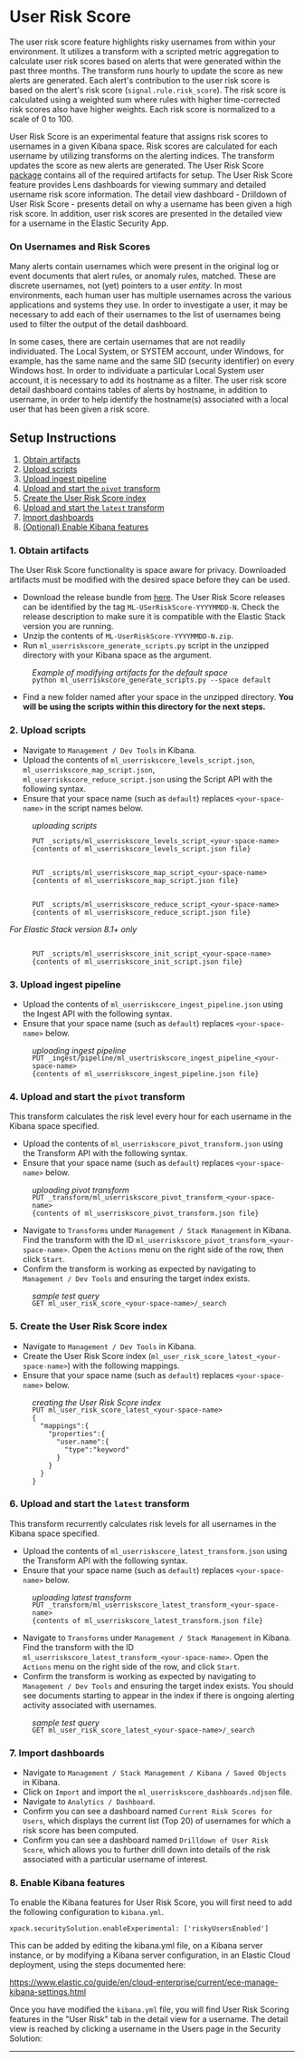 # User Risk Score

The user risk score feature highlights risky usernames from within your environment. It utilizes a transform with a scripted metric aggregation to calculate user risk scores based on alerts that were generated within the past three months. The transform runs hourly to update the score as new alerts are generated. Each alert's contribution to the user risk score is based on the alert's risk score (`signal.rule.risk_score`). The risk score is calculated using a weighted sum where rules with higher time-corrected risk scores also have higher weights. Each risk score is normalized to a scale of 0 to 100.

User Risk Score is an experimental feature that assigns risk scores to usernames in a given Kibana space. Risk scores are calculated for each username by utilizing transforms on the alerting indices. The transform updates the score as new alerts are generated. The User Risk Score [package]() contains all of the required artifacts for setup. The User Risk Score feature provides Lens dashboards for viewing summary and detailed username risk score information. The detail view dashboard - Drilldown of User Risk Score - presents detail on why a username has been given a high risk score. In addition, user risk scores are presented in the detailed view for a username in the Elastic Security App.


### On Usernames and Risk Scores

 Many alerts contain usernames which were present in the original log or event documents that alert rules, or anomaly rules, matched. These are discrete usernames, not (yet) pointers to a user *entity*. In most environments, each human user has multiple usernames across the various applications and systems they use. In order to investigate a user, it may be necessary to add each of their usernames to the list of usernames being used to filter the output of the detail dashboard. 

In some cases, there are certain usernames that are not readily individuated. The Local System, or SYSTEM account, under Windows, for example, has the same name and the same SID (security identifier) on every Windows host. In order to individuate a particular Local System user account, it is necessary to add its hostname as a filter. The user risk score detail dashboard contains tables of alerts by hostname, in addition to username, in order to help identify the hostname(s) associated with a local user that has been given a risk score. 

## Setup Instructions

 1. [Obtain artifacts](#obtain-artifacts) 
 2. [Upload scripts](#upload-scripts)
 3. [Upload ingest pipeline](#upload-ingest-pipeline)
 4. [Upload and start the `pivot` transform](#upload-start-pivot)
 5. [Create the User Risk Score index](#user-risk-index)
 6. [Upload and start the `latest` transform](#upload-start-latest)
 7. [Import dashboards](#import-dashboards)
 8. [(Optional) Enable Kibana features](#enable-kibana)

<h3 id="modify-artifacts">1. Obtain artifacts</h3>

The User Risk Score functionality is space aware for privacy. Downloaded artifacts must be modified with the desired space before they can be used.

 - Download the release bundle from [here](). The User Risk Score releases can be identified by the tag `ML-USerRiskScore-YYYYMMDD-N`. Check the release description to make sure it is compatible with the Elastic Stack version you are running.
 - Unzip the contents of `ML-UserRiskScore-YYYYMMDD-N.zip`.
 - Run `ml_userriskscore_generate_scripts.py` script in the unzipped directory with your Kibana space as the argument.
<div style="margin-left: 40px">   
<i>Example of modifying artifacts for the default space</i>
   <pre style="margin-top:-2px"><code>python ml_userriskscore_generate_scripts.py --space default
</code></pre></div>

 - Find a new folder named after your space in the unzipped directory. **You will be using the scripts within this directory for the next steps.**

<h3 id="upload-scripts">2. Upload scripts</h3>

- Navigate to `Management / Dev Tools` in Kibana.
- Upload the contents of `ml_userriskscore_levels_script.json`, `ml_userriskscore_map_script.json`, `ml_userriskscore_reduce_script.json` using the Script API with the following syntax.
- Ensure that your space name (such as `default`) replaces `<your-space-name>` in the script names below.

<div style="margin-left: 40px">   
<i>uploading scripts</i>
   <pre style="margin-top:-2px"><code>
PUT _scripts/ml_userriskscore_levels_script_&lt;your-space-name&gt;
{contents of ml_userriskscore_levels_script.json file}
</code></pre></div>

<div style="margin-left: 40px">
   <pre><code>
PUT _scripts/ml_userriskscore_map_script_&lt;your-space-name&gt;
{contents of ml_userriskscore_map_script.json file}
</code></pre></div>

<div style="margin-left: 40px">
   <pre><code>
PUT _scripts/ml_userriskscore_reduce_script_&lt;your-space-name&gt;
{contents of ml_userriskscore_reduce_script.json file}
</code></pre></div>

<i>For Elastic Stack version 8.1+ only</i>
<div style="margin-left: 40px">
   <pre><code>
PUT _scripts/ml_userriskscore_init_script_&lt;your-space-name&gt;
{contents of ml_userriskscore_init_script.json file}
</code></pre></div>


<h3 id="upload-ingest-pipeline">3. Upload ingest pipeline</h3>

- Upload the contents of `ml_userriskscore_ingest_pipeline.json` using the Ingest API with the following syntax.
- Ensure that your space name (such as `default`) replaces `<your-space-name>` below.

<div style="margin-left: 40px">   
<i>uploading ingest pipeline</i>
   <pre style="margin-top:-2px"><code>PUT _ingest/pipeline/ml_usertriskscore_ingest_pipeline_&lt;your-space-name&gt;
{contents of ml_userriskscore_ingest_pipeline.json file}
</code></pre></div>



<h3 id="upload-start-pivot">4. Upload and start the <code>pivot</code> transform</h3>

This transform calculates the risk level every hour for each username in the Kibana space specified.

- Upload the contents of `ml_userriskscore_pivot_transform.json` using the Transform API with the following syntax.
- Ensure that your space name (such as `default`) replaces `<your-space-name>` below.

<div style="margin-left: 40px">   
<i>uploading pivot transform</i>
   <pre style="margin-top:-2px"><code>PUT _transform/ml_userriskscore_pivot_transform_&lt;your-space-name&gt;
{contents of ml_userriskscore_pivot_transform.json file}
</code></pre></div>

- Navigate to `Transforms` under `Management / Stack Management` in Kibana. Find the transform with the ID `ml_userriskscore_pivot_transform_<your-space-name>`. Open the `Actions` menu on the right side of the row, then click `Start`.
- Confirm the transform is working as expected by navigating to `Management / Dev Tools` and ensuring the target index exists.

<div style="margin-left: 40px">   
<i>sample test query</i>
   <pre style="margin-top:-2px"><code>GET ml_user_risk_score_&lt;your-space-name&gt;/_search
</code></pre></div>

<h3 id="user-risk-index">5. Create the User Risk Score index</h3>

- Navigate to `Management / Dev Tools` in Kibana.
- Create the User Risk Score index (`ml_user_risk_score_latest_<your-space-name>`) with the following mappings.
- Ensure that your space name (such as `default`) replaces `<your-space-name>` below.

<div style="margin-left: 40px">   
<i>creating the User Risk Score index</i>
   <pre style="margin-top:-2px"><code>PUT ml_user_risk_score_latest_&lt;your-space-name&gt;
{
  "mappings":{
    "properties":{
      "user.name":{
        "type":"keyword"
      }
    }
  }
}
</code></pre></div>

<h3 id="upload-start-latest">6. Upload and start the <code>latest</code> transform</h3>

This transform recurrently calculates risk levels for all usernames in the Kibana space specified.

- Upload the contents of `ml_userriskscore_latest_transform.json` using the Transform API with the following syntax.
- Ensure that your space name (such as `default`) replaces `<your-space-name>` below.

<div style="margin-left: 40px">   
<i>uploading latest transform</i>
   <pre style="margin-top:-2px"><code>PUT _transform/ml_userriskscore_latest_transform_&lt;your-space-name&gt;
{contents of ml_userriskscore_latest_transform.json file}
</code></pre></div>

- Navigate to `Transforms` under `Management / Stack Management` in Kibana. Find the transform with the ID `ml_userriskscore_latest_transform_<your-space-name>`. Open the `Actions` menu on the right side of the row, and click `Start`.
- Confirm the transform is working as expected by navigating to `Management / Dev Tools` and ensuring the target index exists. You should see documents starting to appear in the index if there is ongoing alerting activity associated with usernames.

<div style="margin-left: 40px">   
<i>sample test query</i>
   <pre style="margin-top:-2px"><code>GET ml_user_risk_score_latest_&lt;your-space-name&gt;/_search
</code></pre></div>

<h3 id="import-dashboards">7. Import dashboards</h3>

- Navigate to `Management / Stack Management / Kibana / Saved Objects` in Kibana.
- Click on `Import` and import the `ml_userriskscore_dashboards.ndjson` file.
- Navigate to `Analytics / Dashboard`.
- Confirm you can see a dashboard named `Current Risk Scores for Users`, which displays the current list (Top 20) of  usernames for which a risk score has been computed.
- Confirm you can see a dashboard named `Drilldown of User Risk Score`, which allows you to further drill down into details of the risk associated with a particular username of interest.

<h3 id="enable-kibana">8. Enable Kibana features</h3>

To enable the Kibana features for User Risk Score, you will first need to add the following configuration to `kibana.yml`.

```
xpack.securitySolution.enableExperimental: ['riskyUsersEnabled']
```
This can be added by editing the kibana.yml file, on a Kibana server instance, or by modifying a Kibana server configuration, in an Elastic Cloud deployment, using the steps documented here:

https://www.elastic.co/guide/en/cloud-enterprise/current/ece-manage-kibana-settings.html

Once you have modified the `kibana.yml` file, you will find User Risk Scoring features in the "User Risk" tab in the detail view for a username. The detail view is reached by clicking a username in the Users page in the Security Solution:

<hr/>


